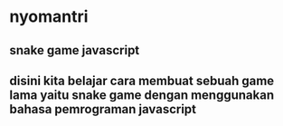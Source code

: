 # nyomantri
## snake game javascript

## disini kita belajar cara membuat sebuah game lama yaitu snake game dengan menggunakan bahasa pemrograman javascript